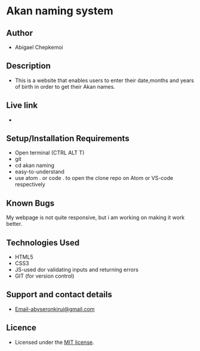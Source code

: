 # Akan naming system

## Author

- Abigael Chepkemoi

## Description

- This is a website that enables users to enter their date,months and years of birth in order to get their Akan names.

## Live link

- 

## Setup/Installation Requirements

- Open terminal (CTRL ALT T)
- git 
- cd akan naming
- easy-to-understand
- use atom . or code . to open the clone repo on Atom or VS-code respectively

## Known Bugs

My webpage is not quite responsive, but i am working on making it work better.

## Technologies Used

- HTML5
- CSS3
- JS-used dor validating inputs and returning errors
- GIT (for version control)

## Support and contact details
- Email-abyseronkirui@gmail.com

## Licence

- Licensed under the  [MIT license](LICENSE).